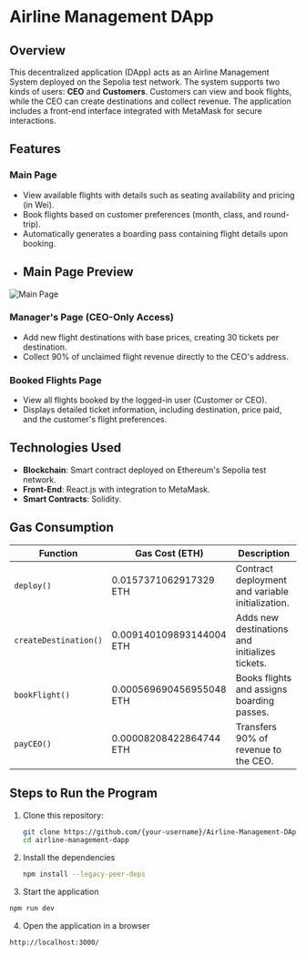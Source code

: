 # Airline Management DApp

## Overview
This decentralized application (DApp) acts as an Airline Management System deployed on the Sepolia test network. The system supports two kinds of users: **CEO** and **Customers**. Customers can view and book flights, while the CEO can create destinations and collect revenue. The application includes a front-end interface integrated with MetaMask for secure interactions.

## Features
### Main Page
- View available flights with details such as seating availability and pricing (in Wei).
- Book flights based on customer preferences (month, class, and round-trip).
- Automatically generates a boarding pass containing flight details upon booking.
- ## Main Page Preview

![Main Page](assets/Screenshot%202024-11-25%20at%208.52.35%E2%80%AFPM.png)

### Manager's Page (CEO-Only Access)
- Add new flight destinations with base prices, creating 30 tickets per destination.
- Collect 90% of unclaimed flight revenue directly to the CEO's address.

### Booked Flights Page
- View all flights booked by the logged-in user (Customer or CEO).
- Displays detailed ticket information, including destination, price paid, and the customer's flight preferences.

## Technologies Used
- **Blockchain**: Smart contract deployed on Ethereum's Sepolia test network.
- **Front-End**: React.js with integration to MetaMask.
- **Smart Contracts**: Solidity.

## Gas Consumption
| Function          | Gas Cost (ETH)          | Description                                                    |
|--------------------|-------------------------|----------------------------------------------------------------|
| `deploy()`         | 0.0157371062917329 ETH | Contract deployment and variable initialization.              |
| `createDestination()` | 0.009140109893144004 ETH | Adds new destinations and initializes tickets.                |
| `bookFlight()`     | 0.000569690456955048 ETH | Books flights and assigns boarding passes.                    |
| `payCEO()`         | 0.00008208422864744 ETH | Transfers 90% of revenue to the CEO.                          |

## Steps to Run the Program
1. Clone this repository:
   ```bash
   git clone https://github.com/{your-username}/Airline-Management-DApp.git
   cd airline-management-dapp
   ```
2. Install the dependencies
   ```bash
   npm install --legacy-peer-deps
   ```
3. Start the application
  ```bash
  npm run dev
  ```
4. Open the application in a browser
  ```bash
http://localhost:3000/
  ```
